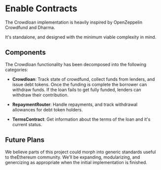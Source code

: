 # Enable Contracts
The Crowdloan implementation is heavily inspired by OpenZeppelin Crowdfund and Dharma.

It's standalone, and designed with the minimum viable complexity in mind.

## Components
The Crowdloan functionality has been decomposed into the following categories:

- **Crowdloan**: Track state of crowdfund, collect funds from lenders, and issue debt tokens. Once the funding is complete the borrower can withdraw funds. If the loan fails to get fully funded, lenders can withdraw their contribution.

- **RepaymentRouter**: Handle repayments, and track withdrawal allowances for debt token holders.

- **TermsContract**: Get information about the terms of the loan and it's current status.


## Future Plans
We believe parts of this project could morph into generic standards useful to theEthereum community. We'll be expanding, modularizing, and genercizing as appropriate when the initial implementation is finished. 
